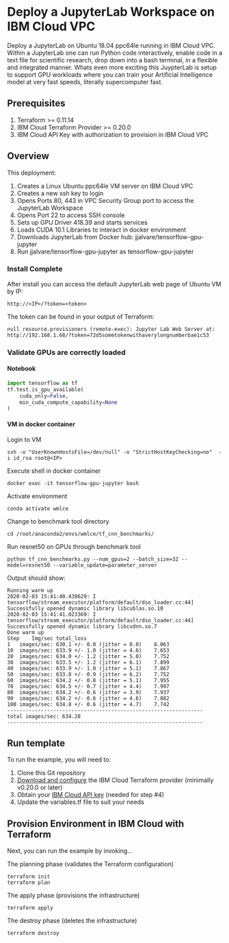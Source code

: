 # Deploy a JupyterLab Workspace on IBM Cloud VPC 

Deploy a JupyterLab on Ubuntu 18.04 ppc64le running in IBM Cloud VPC. Within a JupyterLab one can run Python code interactively,
enable code in a text file for scientific research, drop down into a bash terminal, in a flexible and integrated manner. 
Whats even more exciting this JuypterLab is setup to support GPU workloads where you can train your Artificial Intelligence 
model at very fast speeds, literally supercomputer fast.

## Prerequisites 

1. Terraform >= 0.11.14 
2. IBM Cloud Terraform Provider >= 0.20.0 
3. IBM Cloud API Key with authorization to provision in IBM Cloud VPC 

## Overview

This deployment:
  1. Creates a Linux Ubuntu ppc64le VM server on IBM Cloud VPC 
  2. Creates a new ssh key to login 
  3. Opens Ports 80, 443 in VPC Security Group port to access the JupyterLab Workspace 
  4. Opens Port 22 to access SSH console
  5. Sets up GPU Driver 418.39 and starts services
  6. Loads CUDA 10.1 Libraries to interact in docker environment
  7. Downloads JupyterLab from Docker hub: jjalvare/tensorflow-gpu-jupyter
  8. Run jjalvare/tensorflow-gpu-jupyter as tensorflow-gpu-jupyter

### Install Complete 
After install you can access the default JupyterLab web page of Ubuntu VM by IP:

    http://<IP>/?token=<token> 

The token can be found in your output of Terraform:

```console
null_resource.provisioners (remote-exec): Jupyter Lab Web Server at: http://192.168.1.68/?token=72d5sometokenwithaverylongnumberbae1c53
```


### Validate GPUs are correctly loaded 
#### Notebook 

```python
import tensorflow as tf
tf.test.is_gpu_available(
    cuda_only=False,
    min_cuda_compute_capability=None
)
```

#### VM in docker container 
Login to VM
```console
ssh -o "UserKnownHostsFile=/dev/null" -o "StrictHostKeyChecking=no"  -i id_rsa root@<IP>
```
Execute shell in docker container
```
docker exec -it tensorflow-gpu-jupyter bash
```
Activate environment
```
conda activate wmlce
```
Change to benchmark tool directory
```
cd /root/anaconda2/envs/wmlce/tf_cnn_benchmarks/
```
Run resnet50 on GPUs through benchmark tool 
```
python tf_cnn_benchmarks.py --num_gpus=2 --batch_size=32 --model=resnet50 --variable_update=parameter_server
```

Output should show:
```
Running warm up
2020-02-03 15:41:40.438629: I tensorflow/stream_executor/platform/default/dso_loader.cc:44] Successfully opened dynamic library libcublas.so.10
2020-02-03 15:41:41.023369: I tensorflow/stream_executor/platform/default/dso_loader.cc:44] Successfully opened dynamic library libcudnn.so.7
Done warm up
Step	Img/sec	total_loss
1	images/sec: 630.1 +/- 0.0 (jitter = 0.0)	8.063
10	images/sec: 633.9 +/- 1.0 (jitter = 4.6)	7.653
20	images/sec: 634.0 +/- 1.2 (jitter = 5.0)	7.752
30	images/sec: 633.5 +/- 1.2 (jitter = 6.1)	7.899
40	images/sec: 633.9 +/- 1.0 (jitter = 5.1)	7.867
50	images/sec: 633.8 +/- 0.9 (jitter = 6.2)	7.752
60	images/sec: 634.2 +/- 0.8 (jitter = 5.1)	7.955
70	images/sec: 634.5 +/- 0.7 (jitter = 4.4)	7.997
80	images/sec: 634.2 +/- 0.6 (jitter = 3.9)	7.937
90	images/sec: 634.2 +/- 0.6 (jitter = 4.6)	7.882
100	images/sec: 634.8 +/- 0.6 (jitter = 4.7)	7.742
----------------------------------------------------------------
total images/sec: 634.28
----------------------------------------------------------------
```

## Run template
To run the example, you will need to:

1. Clone this Git repository
2. [Download and configure](https://github.com/IBM-Cloud/terraform-provider-ibm) the IBM Cloud Terraform provider (minimally v0.20.0 or later)
3. Obtain your [IBM Cloud API key](https://cloud.ibm.com) (needed for step #4)
4. Update the variables.tf file to suit your needs

## Provision Environment in IBM Cloud with Terraform
Next, you can run the example by invoking...

The planning phase (validates the Terraform configuration)

```shell
terraform init
terraform plan
```

The apply phase (provisions the infrastructure)

```shell
terraform apply
```

The destroy phase (deletes the infrastructure)

```shell
terraform destroy
```
